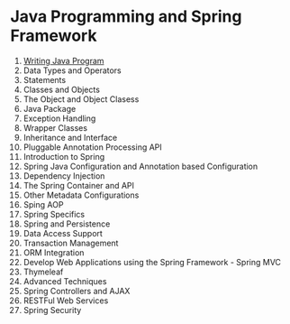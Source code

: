 # Java Programming and Spring Framework

1. [Writing Java Program](https://github.com/asmalizaa/javaspring/blob/main/Writing%20Java%20Programs.md)
2. Data Types and Operators
3. Statements
4. Classes and Objects
5. The Object and Object Clasess
6. Java Package
7. Exception Handling
8. Wrapper Classes
9. Inheritance and Interface
10. Pluggable Annotation Processing API
11. Introduction to Spring
12. Spring Java Configuration and Annotation based Configuration
13. Dependency Injection
14. The Spring Container and API
15. Other Metadata Configurations
16. Sping AOP
17. Spring Specifics
18. Spring and Persistence
19. Data Access Support
20. Transaction Management
21. ORM Integration
22. Develop Web Applications using the Spring Framework - Spring MVC
23. Thymeleaf
24. Advanced Techniques
25. Spring Controllers and AJAX
26. RESTFul Web Services
27. Spring Security
